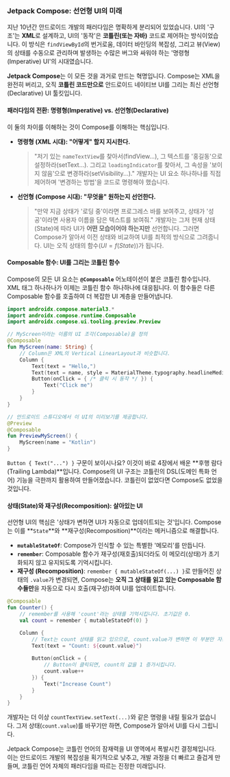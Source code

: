 ### Jetpack Compose: 선언형 UI의 미래

지난 10년간 안드로이드 개발의 패러다임은 명확하게 분리되어 있었습니다. UI의 '구조'는 **XML**로 설계하고, UI의 '동작'은 **코틀린(또는 자바)** 코드로 제어하는 방식이었습니다. 이 방식은 `findViewById`의 번거로움, 데이터 바인딩의 복잡성, 그리고 뷰(View)의 상태를 수동으로 관리하며 발생하는 수많은 버그와 싸워야 하는 '명령형(Imperative) UI'의 시대였습니다.

**Jetpack Compose**는 이 모든 것을 과거로 만드는 혁명입니다. Compose는 XML을 완전히 버리고, 오직 **코틀린 코드만으로** 안드로이드 네이티브 UI를 그리는 최신 선언형(Declarative) UI 툴킷입니다.

#### 패러다임의 전환: 명령형(Imperative) vs. 선언형(Declarative)

이 둘의 차이를 이해하는 것이 Compose를 이해하는 핵심입니다.

  * **명령형 (XML 시대): "어떻게" 할지 지시한다.**

    > "저기 있는 `nameTextView`를 찾아서(findView...), 그 텍스트를 '홍길동'으로 설정하라(setText...). 그리고 `loadingIndicator`를 찾아서, 그 속성을 '보이지 않음'으로 변경하라(setVisibility...)."
    > 개발자는 UI 요소 하나하나를 직접 제어하며 '변경하는 방법'을 코드로 명령해야 했습니다.

  * **선언형 (Compose 시대): "무엇을" 원하는지 선언한다.**

    > "만약 지금 상태가 '로딩 중'이라면 프로그레스 바를 보여주고, 상태가 '성공'이라면 사용자 이름을 담은 텍스트를 보여줘."
    > 개발자는 그저 현재 상태(State)에 따라 UI가 **어떤 모습이어야 하는지만** 선언합니다. 그러면 Compose가 알아서 이전 상태와 비교하여 UI를 최적의 방식으로 그려줍니다. UI는 오직 상태의 함수($UI = f(State)$)가 됩니다.

#### Composable 함수: UI를 그리는 코틀린 함수

Compose의 모든 UI 요소는 **`@Composable`** 어노테이션이 붙은 코틀린 함수입니다. XML 태그 하나하나가 이제는 코틀린 함수 하나하나에 대응됩니다. 이 함수들은 다른 Composable 함수를 호출하여 더 복잡한 UI 계층을 만들어냅니다.

```kotlin
import androidx.compose.material3.*
import androidx.compose.runtime.Composable
import androidx.compose.ui.tooling.preview.Preview

// MyScreen이라는 이름의 UI 조각(Composable)을 정의
@Composable
fun MyScreen(name: String) {
    // Column은 XML의 Vertical LinearLayout과 비슷합니다.
    Column {
        Text(text = "Hello,")
        Text(text = name, style = MaterialTheme.typography.headlineMedium)
        Button(onClick = { /* 클릭 시 동작 */ }) {
            Text("Click me")
        }
    }
}

// 안드로이드 스튜디오에서 이 UI의 미리보기를 제공합니다.
@Preview
@Composable
fun PreviewMyScreen() {
    MyScreen(name = "Kotlin")
}
```

`Button { Text("...") }` 구문이 보이시나요? 이것이 바로 4장에서 배운 \*\*후행 람다(Trailing Lambda)\*\*입니다. Compose의 UI 구조는 코틀린의 DSL(도메인 특화 언어) 기능을 극한까지 활용하여 만들어졌습니다. 코틀린이 없었다면 Compose도 없었을 것입니다.

#### 상태(State)와 재구성(Recomposition): 살아있는 UI

선언형 UI의 핵심은 '상태가 변하면 UI가 자동으로 업데이트되는 것'입니다. Compose는 이를 \*\*`State`\*\*와 \*\*재구성(Recomposition)\*\*이라는 메커니즘으로 해결합니다.

  * **`mutableStateOf`**: Compose가 인식할 수 있는 특별한 '메모리'를 만듭니다.
  * **`remember`**: Composable 함수가 재구성(재호출)되더라도 이 메모리(상태)가 초기화되지 않고 유지되도록 기억시킵니다.
  * **재구성 (Recomposition)**: `remember { mutableStateOf(...) }`로 만들어진 상태의 `.value`가 변경되면, Compose는 **오직 그 상태를 읽고 있는 Composable 함수들만**을 자동으로 다시 호출(재구성)하여 UI를 업데이트합니다.

<!-- end list -->

```kotlin
@Composable
fun Counter() {
    // remember를 사용해 'count'라는 상태를 기억시킵니다. 초기값은 0.
    val count = remember { mutableStateOf(0) }

    Column {
        // Text는 count 상태를 읽고 있으므로, count.value가 변하면 이 부분만 자동으로 재구성됩니다.
        Text(text = "Count: ${count.value}")
        
        Button(onClick = { 
            // Button이 클릭되면, count의 값을 1 증가시킵니다.
            count.value++ 
        }) {
            Text("Increase Count")
        }
    }
}
```

개발자는 더 이상 `countTextView.setText(...)`와 같은 명령을 내릴 필요가 없습니다. 그저 상태(`count.value`)를 바꾸기만 하면, Compose가 알아서 UI를 다시 그립니다.

Jetpack Compose는 코틀린 언어의 잠재력을 UI 영역에서 폭발시킨 결정체입니다. 이는 안드로이드 개발의 복잡성을 획기적으로 낮추고, 개발 과정을 더 빠르고 즐겁게 만들며, 코틀린 언어 자체의 패러다임을 따르는 진정한 미래입니다.